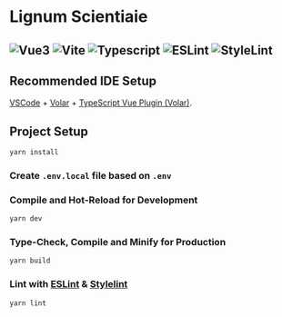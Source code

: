 
# Lignum Scientiaie

## ![Vue3](https://img.shields.io/badge/Vue3-41B883?logo=vuedotjs&logoColor=364659) ![Vite](https://img.shields.io/badge/Vite-9e54f3?logo=vite&logoColor=f6c84c) ![Typescript](https://img.shields.io/badge/TypeScript-4377c0?logo=typescript&logoColor=ffffff) ![ESLint](https://img.shields.io/badge/ESLint-4f38bc?logo=eslint&logoColor=ffffff) ![StyleLint](https://img.shields.io/badge/StyleLint-black?logo=stylelint&logoColor=ffffff)

## Recommended IDE Setup

[VSCode](https://code.visualstudio.com/) + [Volar](https://marketplace.visualstudio.com/items?itemName=Vue.volar) + [TypeScript Vue Plugin (Volar)](https://marketplace.visualstudio.com/items?itemName=Vue.vscode-typescript-vue-plugin).
  

## Project Setup

```sh
yarn install
```

### Create `.env.local` file based on `.env`

### Compile and Hot-Reload for Development

```sh
yarn dev
```

### Type-Check, Compile and Minify for Production

```sh
yarn build
```

### Lint with [ESLint](https://eslint.org/) & [Stylelint](https://stylelint.io/)

```sh
yarn lint
```